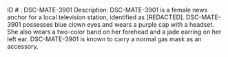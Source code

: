 ID # : DSC-MATE-3901
Description: DSC-MATE-3901 is a female news anchor for a local television station, identified as [REDACTED]. DSC-MATE-3901 possesses blue clown eyes and wears a purple cap with a headset. She also wears a two-color band on her forehead and a jade earring on her left ear. DSC-MATE-3901 is known to carry a normal gas mask as an accessory.